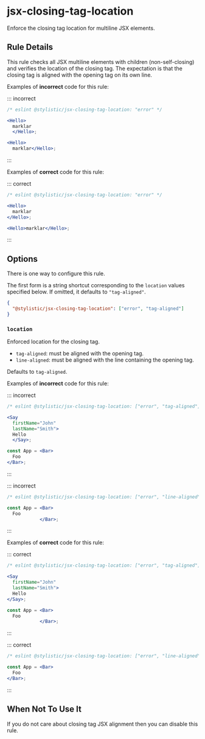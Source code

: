 # jsx-closing-tag-location

Enforce the closing tag location for multiline JSX elements.

## Rule Details

This rule checks all JSX multiline elements with children (non-self-closing) and verifies the location of the closing tag. The expectation is that the closing tag is aligned with the opening tag on its own line.

Examples of **incorrect** code for this rule:

::: incorrect

```jsx
/* eslint @stylistic/jsx-closing-tag-location: "error" */

<Hello>
  marklar
  </Hello>;

<Hello>
  marklar</Hello>;
```

:::

Examples of **correct** code for this rule:

::: correct

```jsx
/* eslint @stylistic/jsx-closing-tag-location: "error" */

<Hello>
  marklar
</Hello>;

<Hello>marklar</Hello>;
```

:::

## Options

There is one way to configure this rule.

The first form is a string shortcut corresponding to the `location` values specified below. If omitted, it defaults to `"tag-aligned"`.

```json
{
  "@stylistic/jsx-closing-tag-location": ["error", "tag-aligned"]
}
```

### `location`

Enforced location for the closing tag.

- `tag-aligned`: must be aligned with the opening tag.
- `line-aligned`: must be aligned with the line containing the opening tag.

Defaults to `tag-aligned`.

Examples of **incorrect** code for this rule:

::: incorrect

```jsx
/* eslint @stylistic/jsx-closing-tag-location: ["error", "tag-aligned"] */

<Say
  firstName="John"
  lastName="Smith">
  Hello
  </Say>;

const App = <Bar>
  Foo
</Bar>;
```

:::

::: incorrect

```jsx
/* eslint @stylistic/jsx-closing-tag-location: ["error", "line-aligned"] */

const App = <Bar>
  Foo
            </Bar>;
```

:::

Examples of **correct** code for this rule:

::: correct

```jsx
/* eslint @stylistic/jsx-closing-tag-location: ["error", "tag-aligned"] */

<Say
  firstName="John"
  lastName="Smith">
  Hello
</Say>;

const App = <Bar>
  Foo
            </Bar>;
```

:::

::: correct

```jsx
/* eslint @stylistic/jsx-closing-tag-location: ["error", "line-aligned"] */

const App = <Bar>
  Foo
</Bar>;
```

:::

## When Not To Use It

If you do not care about closing tag JSX alignment then you can disable this rule.
